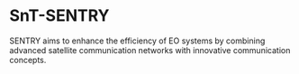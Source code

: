 # SnT-SENTRY
SENTRY aims to enhance the efficiency of EO systems by combining advanced satellite communication networks with innovative communication concepts.
